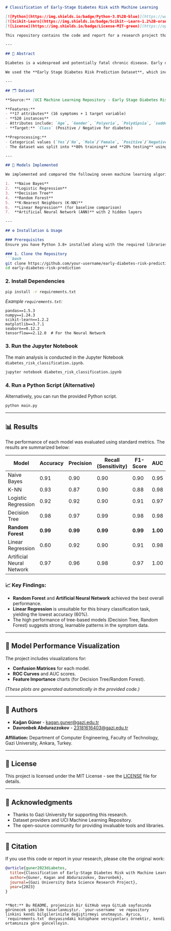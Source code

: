
```markdown
# Classification of Early-Stage Diabetes Risk with Machine Learning

[![Python](https://img.shields.io/badge/Python-3.8%2B-blue)](https://www.python.org/)
[![Scikit-Learn](https://img.shields.io/badge/Scikit--Learn-1.2%2B-orange)](https://scikit-learn.org/stable/)
[![License](https://img.shields.io/badge/License-MIT-green)](https://opensource.org/licenses/MIT)

This repository contains the code and report for a research project that aims to classify the risk of early-stage diabetes using various machine learning algorithms. The study is conducted as part of a Data Science research project at Gazi University.

---

## 📖 Abstract

Diabetes is a widespread and potentially fatal chronic disease. Early diagnosis and intervention are crucial to mitigate its adverse effects and improve patients' quality of life. This project leverages machine learning to predict diabetes risk based on symptom data, eliminating the need for initial medical procedures like blood tests.

We used the **Early Stage Diabetes Risk Prediction Dataset**, which includes 16 symptom-based features from 520 individuals. Seven different machine learning models were trained and evaluated. The **Random Forest** algorithm achieved the highest performance with **99% accuracy, precision, recall, and F1-score**.

---

## 🗂️ Dataset

**Source:** [UCI Machine Learning Repository - Early Stage Diabetes Risk Prediction Dataset](https://archive.ics.uci.edu/ml/datasets/Early+stage+diabetes+risk+prediction+dataset)

**Features:**
- **17 attributes** (16 symptoms + 1 target variable)
- **520 instances**
- Attributes include: `Age`, `Gender`, `Polyuria`, `Polydipsia`, `sudden weight loss`, `weakness`, `Polyphagia`, `Genital thrush`, `visual blurring`, `Itching`, `Irritability`, `delayed healing`, `partial paresis`, `muscle stiffness`, `Alopecia`, `Obesity`
- **Target:** `Class` (Positive / Negative for diabetes)

**Preprocessing:**
- Categorical values (`Yes`/`No`, `Male`/`Female`, `Positive`/`Negative`) were converted to binary (`1`/`0`).
- The dataset was split into **80% training** and **20% testing** using `train_test_split`.

---

## 🤖 Models Implemented

We implemented and compared the following seven machine learning algorithms:

1.  **Naive Bayes**
2.  **Logistic Regression**
3.  **Decision Tree**
4.  **Random Forest**
5.  **K-Nearest Neighbors (K-NN)**
6.  **Linear Regression** (for baseline comparison)
7.  **Artificial Neural Network (ANN)** with 2 hidden layers

---

## ⚙️ Installation & Usage

### Prerequisites
Ensure you have Python 3.8+ installed along with the required libraries.

### 1. Clone the Repository
```bash
git clone https://github.com/your-username/early-diabetes-risk-prediction.git
cd early-diabetes-risk-prediction
```

### 2. Install Dependencies
```bash
pip install -r requirements.txt
```
*Example `requirements.txt`:*
```
pandas==1.5.3
numpy==1.24.3
scikit-learn==1.2.2
matplotlib==3.7.1
seaborn==0.12.2
tensorflow==2.12.0  # For the Neural Network
```

### 3. Run the Jupyter Notebook
The main analysis is conducted in the Jupyter Notebook `diabetes_risk_classification.ipynb`.
```bash
jupyter notebook diabetes_risk_classification.ipynb
```

### 4. Run a Python Script (Alternative)
Alternatively, you can run the provided Python script.
```bash
python main.py
```

---

## 📊 Results

The performance of each model was evaluated using standard metrics. The results are summarized below:

| Model                | Accuracy | Precision | Recall (Sensitivity) | F1-Score | AUC   |
| -------------------- | -------- | --------- | -------------------- | -------- | ----- |
| Naive Bayes          | 0.91     | 0.90      | 0.90                 | 0.90     | 0.95  |
| K-NN                 | 0.93     | 0.87      | 0.90                 | 0.88     | 0.98  |
| Logistic Regression  | 0.92     | 0.92      | 0.90                 | 0.91     | 0.97  |
| Decision Tree        | 0.98     | 0.97      | 0.99                 | 0.98     | 0.98  |
| **Random Forest**    | **0.99** | **0.99**  | **0.99**             | **0.99** | **1.00** |
| Linear Regression    | 0.60     | 0.92      | 0.90                 | 0.91     | 0.98  |
| Artificial Neural Network | 0.97  | 0.96      | 0.98                 | 0.97     | 1.00  |

### 📈 Key Findings:
- **Random Forest** and **Artificial Neural Network** achieved the best overall performance.
- **Linear Regression** is unsuitable for this binary classification task, yielding the lowest accuracy (60%).
- The high performance of tree-based models (Decision Tree, Random Forest) suggests strong, learnable patterns in the symptom data.

---

## 🧠 Model Performance Visualization

The project includes visualizations for:
- **Confusion Matrices** for each model.
- **ROC Curves** and AUC scores.
- **Feature Importance** charts (for Decision Tree/Random Forest).

*(These plots are generated automatically in the provided code.)*

---

## 👥 Authors

- **Kağan Güner** - [kagan.guner@gazi.edu.tr](mailto:kagan.guner@gazi.edu.tr)
- **Davronbek Abdurazzokov** - [23181616403@gazi.edu.tr](mailto:23181616403@gazi.edu.tr)

**Affiliation:** Department of Computer Engineering, Faculty of Technology, Gazi University, Ankara, Turkey.

---

## 📝 License

This project is licensed under the MIT License - see the [LICENSE](LICENSE) file for details.

---

## 🙏 Acknowledgments

- Thanks to Gazi University for supporting this research.
- Dataset providers and UCI Machine Learning Repository.
- The open-source community for providing invaluable tools and libraries.

---

## 🔗 Citation

If you use this code or report in your research, please cite the original work:

```bibtex
@article{guner2023diabetes,
  title={Classification of Early-Stage Diabetes Risk with Machine Learning},
  author={Guner, Kagan and Abdurazzokov, Davronbek},
  journal={Gazi University Data Science Research Project},
  year={2023}
}
```
```

**Not:** Bu README, projenizin bir GitHub veya GitLab sayfasında görünecek şekilde tasarlanmıştır. `your-username` ve repository linkini kendi bilgilerinizle değiştirmeyi unutmayın. Ayrıca, `requirements.txt` dosyasındaki kütüphane versiyonları örnektir, kendi ortamınıza göre güncelleyin.
